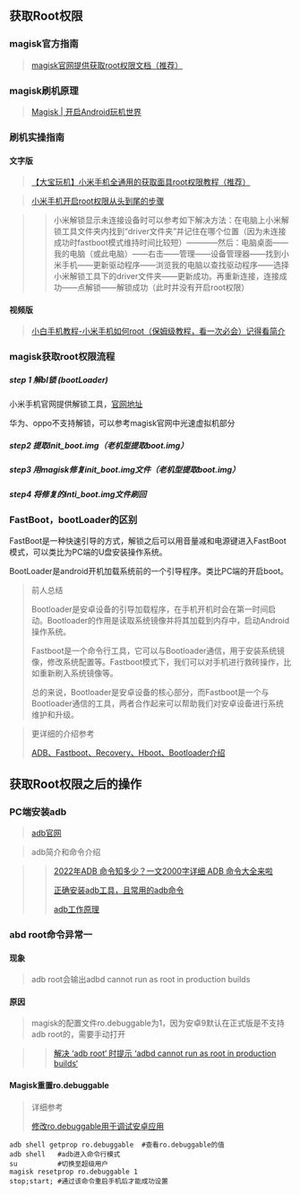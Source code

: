 ## 获取Root权限

### magisk官方指南

> [magisk官网提供获取root权限文档（推荐）](https://magiskcn.com/?ref=magiskapp)

### magisk刷机原理

> [Magisk | 开启Android玩机世界](https://zhuanlan.zhihu.com/p/455107261)

### 刷机实操指南

#### 文字版

>  [【大宝玩机】小米手机全通用的获取面具root权限教程（推荐）](https://www.bilibili.com/read/cv25239877/)

> [小米手机开启root权限从头到尾的步骤](https://zhuanlan.zhihu.com/p/499270772)

> > 小米解锁显示未连接设备时可以参考如下解决方法：在电脑上小米解锁工具文件夹内找到“driver文件夹”并记住在哪个位置（因为未连接成功时fastboot模式维持时间比较短）————然后：电脑桌面——我的电脑（或此电脑）——右击——管理——设备管理器——找到小米手机——更新驱动程序——浏览我的电脑以查找驱动程序——选择小米解锁工具下的driver文件夹——更新成功。再重新连接，连接成功——点解锁——解锁成功（此时并没有开启root权限）

#### 视频版

> [小白手机教程-小米手机如何root（保姆级教程，看一次必会）记得看简介](https://www.bilibili.com/video/BV1DW4y1879n?vd_source=c2a0ba5448bf887aa845a33981bc473b)

### magisk获取root权限流程

##### step 1 	解bl锁 (bootLoader)

小米手机官网提供解锁工具，[官网地址](http://www.miui.com/unlock/download.html)

华为、oppo不支持解锁，可以参考magisk官网中光速虚拟机部分

##### step2	  提取init_boot.img（老机型提取boot.img） 

##### step3	用magisk修复init_boot.img文件（老机型提取boot.img） 

##### step4	将修复的inti_boot.img文件刷回

### FastBoot，bootLoader的区别

FastBoot是一种快速引导的方式，解锁之后可以用音量减和电源键进入FastBoot模式，可以类比为PC端的U盘安装操作系统。

BootLoader是android开机加载系统前的一个引导程序。类比PC端的开启boot。

> 前人总结
>
> Bootloader是安卓设备的引导加载程序，在手机开机时会在第一时间启动。Bootloader的作用是读取系统镜像并将其加载到内存中，启动Android操作系统。
>
> Fastboot是一个命令行工具，它可以与Bootloader通信，用于安装系统镜像，修改系统配置等。Fastboot模式下，我们可以对手机进行救砖操作，比如重新刷入系统镜像等。
>
> 总的来说，Bootloader是安卓设备的核心部分，而Fastboot是一个与Bootloader通信的工具，两者合作起来可以帮助我们对安卓设备进行系统维护和升级。

> 更详细的介绍参考
>
> [ADB、Fastboot、Recovery、Hboot、Bootloader介绍](https://blog.csdn.net/xx326664162/article/details/50353670)



## 获取Root权限之后的操作

### PC端安装adb

> [adb官网](https://adbdownload.com/)

> adb简介和命令介绍

> > [2022年ADB 命令知多少？一文2000字详细 ADB 命令大全来啦](https://blog.csdn.net/jiangjunsss/article/details/124329543)
> >
> > [正确安装adb工具，且常用的adb命令](https://blog.csdn.net/weixin_69681418/article/details/125995030)
> >
> > [adb工作原理](https://blog.csdn.net/leixiu666/article/details/128606074)



### abd root命令异常一

#### 现象

> adb root会输出adbd cannot run as root in production builds

#### 原因

> magisk的配置文件ro.debuggable为1，因为安卓9默认在正式版是不支持adb root的，需要手动打开

> > [解决 ‘adb root‘ 时提示 ‘adbd cannot run as root in production builds‘](https://blog.csdn.net/love520222/article/details/123616363)

#### Magisk重置ro.debuggable

> 详细参考	
>
> [修改ro.debuggable用于调试安卓应用](https://blog.csdn.net/OrientalGlass/article/details/130642256)

```
adb shell getprop ro.debuggable  #查看ro.debuggable的值
adb shell   #adb进入命令行模式
su 			#切换至超级用户
magisk resetprop ro.debuggable 1
stop;start; #通过该命令重启手机后才能成功设置

```

